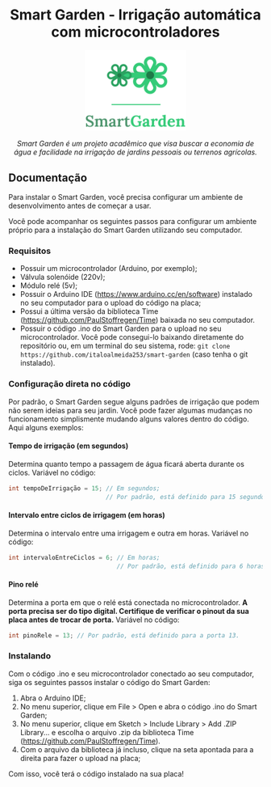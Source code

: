 <h1 align="center">Smart Garden - Irrigação automática com microcontroladores</h1>
<p align="center">
    <img width="200" src="https://raw.githubusercontent.com/italoalmeida253/smart-garden/444e2336163b2c50cd3f8ade50eaff07f97f373c/smart-garden-logo.svg" alt="Logo do Smart Garden"/>
</p>

<p align="center"><em>Smart Garden é um projeto acadêmico que visa buscar a economia de água e facilidade na irrigação de jardins pessoais ou terrenos agrícolas.</em></p>

## Documentação
Para instalar o Smart Garden, você precisa configurar um ambiente de desenvolvimento antes de começar a usar.

Você pode acompanhar os seguintes passos para configurar um ambiente próprio para a instalação do Smart Garden utilizando seu computador.

### Requisitos
- Possuir um microcontrolador (Arduino, por exemplo);
- Válvula solenóide (220v);
- Módulo relé (5v);
- Possuir o Arduino IDE (https://www.arduino.cc/en/software) instalado no seu computador para o upload do código na placa;
- Possui a última versão da biblioteca Time (https://github.com/PaulStoffregen/Time) baixada no seu computador.
- Possuir o código .ino do Smart Garden para o upload no seu microcontrolador. Você pode consegui-lo baixando diretamente do repositório ou, em um terminal do seu sistema, rode: ```git clone https://github.com/italoalmeida253/smart-garden``` (caso tenha o git instalado).

### Configuração direta no código
Por padrão, o Smart Garden segue alguns padrões de irrigação que podem não serem ideias para seu jardin. Você pode fazer algumas mudanças no funcionamento simplismente mudando alguns valores dentro do código. Aqui alguns exemplos:

#### Tempo de irrigação (em segundos)
Determina quanto tempo a passagem de água ficará aberta durante os ciclos.
Variável no código:
```c++
int tempoDeIrrigação = 15; // Em segundos; 
                           // Por padrão, está definido para 15 segundos.
```

#### Intervalo entre ciclos de irrigagem (em horas)
Determina o intervalo entre uma irrigagem e outra em horas.
Variável no código:
```c++
int intervaloEntreCiclos = 6; // Em horas; 
                              // Por padrão, está definido para 6 horas.
```

#### Pino relé
Determina a porta em que o relé está conectada no microcontrolador.
**A porta precisa ser do tipo digital. Certifique de verificar o pinout da sua placa antes de trocar de porta.**
Variável no código:
```c++
int pinoRele = 13; // Por padrão, está definido para a porta 13.
```

### Instalando
Com o código .ino e seu microcontrolador conectado ao seu computador, siga os seguintes passos instalar o código do Smart Garden:

1. Abra o Arduino IDE;
2. No menu superior, clique em File > Open e abra o código .ino do Smart Garden;
3. No menu superior, clique em Sketch > Include Library > Add .ZIP Library... e escolha o arquivo .zip da biblioteca Time (https://github.com/PaulStoffregen/Time).
4. Com o arquivo da biblioteca já incluso, clique na seta apontada para a direita para fazer o upload na placa;

Com isso, você terá o código instalado na sua placa!
